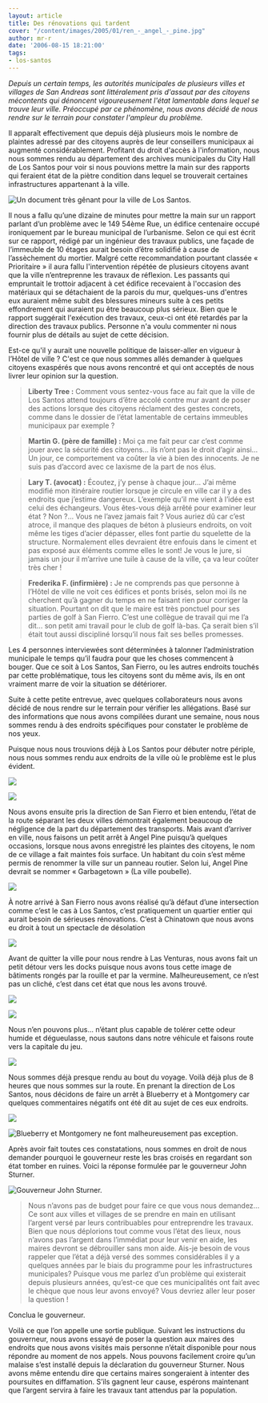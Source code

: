 ```yaml
---
layout: article
title: Des rénovations qui tardent
cover: "/content/images/2005/01/ren_-_angel_-_pine.jpg"
author: mr-r
date: '2006-08-15 18:21:00'
tags:
- los-santos
---
```


_Depuis un certain temps, les autorités municipales de plusieurs villes et villages de San Andreas sont littéralement pris d'assaut par des citoyens mécontents qui dénoncent vigoureusement l'état lamentable dans lequel se trouve leur ville. Préoccupé par ce phénomène, nous avons décidé de nous rendre sur le terrain pour constater l'ampleur du problème._

Il apparaît effectivement que depuis déjà plusieurs mois le nombre de plaintes adressé par des citoyens auprès de leur conseillers municipaux ai augmenté considérablement. Profitant du droit d'accès à l'information, nous nous sommes rendu au département des archives municipales du City Hall de Los Santos pour voir si nous pouvions mettre la main sur des rapports qui feraient état de la piètre condition dans lequel se trouverait certaines infrastructures appartenant à la ville.

![Un document très gênant pour la ville de Los Santos.](  /content/images/2005/01/ren_-_los_santos_work_order.jpg)

Il nous a fallu qu’une dizaine de minutes pour mettre la main sur un rapport parlant d’un problème avec le 149 54ème Rue, un édifice centenaire occupé ironiquement par le bureau municipal de l’urbanisme. Selon ce qui est écrit sur ce rapport, rédigé par un ingénieur des travaux publics, une façade de l’immeuble de 10 étages aurait besoin d’être solidifié à cause de l’assèchement du mortier. Malgré cette recommandation pourtant classée « Prioritaire » il aura fallu l'intervention répétée de plusieurs citoyens avant que la ville n’entreprenne les travaux de réflexion. Les passants qui empruntait le trottoir adjacent à cet édifice recevaient à l'occasion des matériaux qui se détachaient de la parois du mur, quelques-uns d'entres eux auraient même subit des blessures mineurs suite à ces petits effondrement qui auraient pu être beaucoup plus sérieux. Bien que le rapport suggérait l'exécution des travaux, ceux-ci ont été retardés par la direction des travaux publics. Personne n'a voulu commenter ni nous fournir plus de détails au sujet de cette décision.

Est-ce qu'il y aurait une nouvelle politique de laisser-aller en vigueur à l’Hôtel de ville ? C'est ce que nous sommes allés demander à quelques citoyens exaspérés que nous avons rencontré et qui ont acceptés de nous livrer leur opinion sur la question.

> **Liberty Tree :** Comment vous sentez-vous face au fait que la ville de Los Santos attend toujours d’être accolé contre mur avant de poser des actions lorsque des citoyens réclament des gestes concrets, comme dans le dossier de l’état lamentable de certains immeubles municipaux par exemple ?

> **Martin G. (père de famille) :** Moi ça me fait peur car c’est comme jouer avec la sécurité des citoyens... ils n’ont pas le droit d’agir ainsi... Un jour, ce comportement va coûter la vie à bien des innocents. Je ne suis pas d’accord avec ce laxisme de la part de nos élus.

> **Lary T. (avocat) :** Écoutez, j’y pense à chaque jour... J’ai même modifié mon itinéraire routier lorsque je circule en ville car il y a des endroits que j’estime dangereux. L’exemple qu’il me vient à l’idée est celui des échangeurs. Vous êtes-vous déjà arrêté pour examiner leur état ? Non ?... Vous ne l’avez jamais fait ? Vous auriez dû car c’est atroce, il manque des plaques de béton à plusieurs endroits, on voit même les tiges d’acier dépasser, elles font partie du squelette de la structure. Normalement elles devraient être enfouis dans le ciment et pas exposé aux éléments comme elles le sont! Je vous le jure, si jamais un jour il m’arrive une tuile à cause de la ville, ça va leur coûter très cher !

> **Frederika F. (infirmière) :** Je ne comprends pas que personne à l’Hôtel de ville ne voit ces édifices et ponts brisés, selon moi ils ne cherchent qu’à gagner du temps en ne faisant rien pour corriger la situation. Pourtant on dit que le maire est très ponctuel pour ses parties de golf à San Fierro. C’est une collègue de travail qui me l’a dit... son petit ami travail pour le club de golf là-bas. Ça serait bien s’il était tout aussi discipliné lorsqu’il nous fait ses belles promesses.

Les 4 personnes interviewées sont déterminées à talonner l’administration municipale le temps qu’il faudra pour que les choses commencent à bouger. Que ce soit à Los Santos, San Fierro, ou les autres endroits touchés par cette problématique, tous les citoyens sont du même avis, ils en ont vraiment marre de voir la situation se détériorer.

Suite à cette petite entrevue, avec quelques collaborateurs nous avons décidé de nous rendre sur le terrain pour vérifier les allégations. Basé sur des informations que nous avons compilées durant une semaine, nous nous sommes rendu à des endroits spécifiques pour constater le problème de nos yeux.

Puisque nous nous trouvions déjà à Los Santos pour débuter notre périple, nous nous sommes rendu aux endroits de la ville où le problème est le plus évident.

![](  /content/images/2005/01/renov_-_echangeur_1.jpg)

![](  /content/images/2005/01/renov_-_echangeur_2.jpg)

Nous avons ensuite pris la direction de San Fierro et bien entendu, l’état de la route séparant les deux villes démontrait également beaucoup de négligence de la part du département des transports. Mais avant d’arriver en ville, nous faisons un petit arrêt à Angel Pine puisqu’à quelques occasions, lorsque nous avons enregistré les plaintes des citoyens, le nom de ce village a fait maintes fois surface. Un habitant du coin s’est même permis de renommer la ville sur un panneau routier. Selon lui, Angel Pine devrait se nommer « Garbagetown » (La ville poubelle).

![](  /content/images/2005/01/renov_-_angel_pine_-_panneau.jpg)

À notre arrivé à San Fierro nous avons réalisé qu’à défaut d’une intersection comme c’est le cas à Los Santos, c’est pratiquement un quartier entier qui aurait besoin de sérieuses rénovations. C’est à Chinatown que nous avons eu droit à tout un spectacle de désolation

![](  /content/images/2005/01/renov_-_chinatown.jpg)

Avant de quitter la ville pour nous rendre à Las Venturas, nous avons fait un petit détour vers les docks puisque nous avons tous cette image de bâtiments rongés par la rouille et par la vermine. Malheureusement, ce n’est pas un cliché, c’est dans cet état que nous les avons trouvé.

![](  /content/images/2005/01/renov_-_dock_sanfierro_1.jpg)

![](  /content/images/2005/01/renov_-_dock_sanfierro_3.jpg)

Nous n’en pouvons plus... n’étant plus capable de tolérer cette odeur humide et dégueulasse, nous sautons dans notre véhicule et faisons route vers la capitale du jeu.

![](  /content/images/2005/01/renov_-_las_venturas.jpg)

Nous sommes déjà presque rendu au bout du voyage. Voilà déjà plus de 8 heures que nous sommes sur la route. En prenant la direction de Los Santos, nous décidons de faire un arrêt à Blueberry et à Montgomery car quelques commentaires négatifs ont été dit au sujet de ces eux endroits.

![](  /content/images/2005/01/ren_-_blueberry.jpg)

![Blueberry et Montgomery ne font malheureusement pas exception.](  /content/images/2005/01/ren_-_montgomery.jpg)

Après avoir fait toutes ces constatations, nous sommes en droit de nous demander pourquoi le gouverneur reste les bras croisés en regardant son état tomber en ruines. Voici la réponse formulée par le gouverneur John Sturner.

![Gouverneur John Sturner.](  /content/images/2005/01/renov_-_gouverneur_sturner.jpg)

> Nous n’avons pas de budget pour faire ce que vous nous demandez... Ce sont aux villes et villages de se prendre en main en utilisant l’argent versé par leurs contribuables pour entreprendre les travaux. Bien que nous déplorions tout comme vous l’état des lieux, nous n’avons pas l’argent dans l’immédiat pour leur venir en aide, les maires devront se débrouiller sans mon aide. Ais-je besoin de vous rappeler que l’état a déjà versé des sommes considérables il y a quelques années par le biais du programme pour les infrastructures municipales? Puisque vous me parlez d’un problème qui existerait depuis plusieurs années, qu’est-ce que ces municipalités ont fait avec le chèque que nous leur avons envoyé? Vous devriez aller leur poser la question !

Conclua le gouverneur.

Voilà ce que l’on appelle une sortie publique. Suivant les instructions du gouverneur, nous avons essayé de poser la question aux maires des endroits que nous avons visités mais personne n’était disponible pour nous répondre au moment de nos appels. Nous pouvons facilement croire qu’un malaise s’est installé depuis la déclaration du gouverneur Sturner. Nous avons même entendu dire que certains maires songeraient à intenter des poursuites en diffamation. S’ils gagnent leur cause, espérons maintenant que l’argent servira à faire les travaux tant attendus par la population.

<!--kg-card-end: markdown-->

